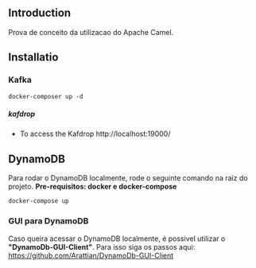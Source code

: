 ## Introduction
Prova de conceito da utilizacao do Apache Camel.


##  Installatio


  ### Kafka
    docker-composer up -d
    
 ##### kafdrop
   * To access the Kafdrop http://localhost:19000/
   
   
## DynamoDB

Para rodar o DynamoDB localmente, rode o seguinte comando na raiz do projeto.
__Pre-requisitos: docker e docker-compose__

```shell
docker-compose up
```

### GUI para DynamoDB

Caso queira acessar o DynamoDB localmente, é possivel utilizar o **"DynamoDb-GUI-Client"**.
Para isso siga os passos aqui: https://github.com/Arattian/DynamoDb-GUI-Client
